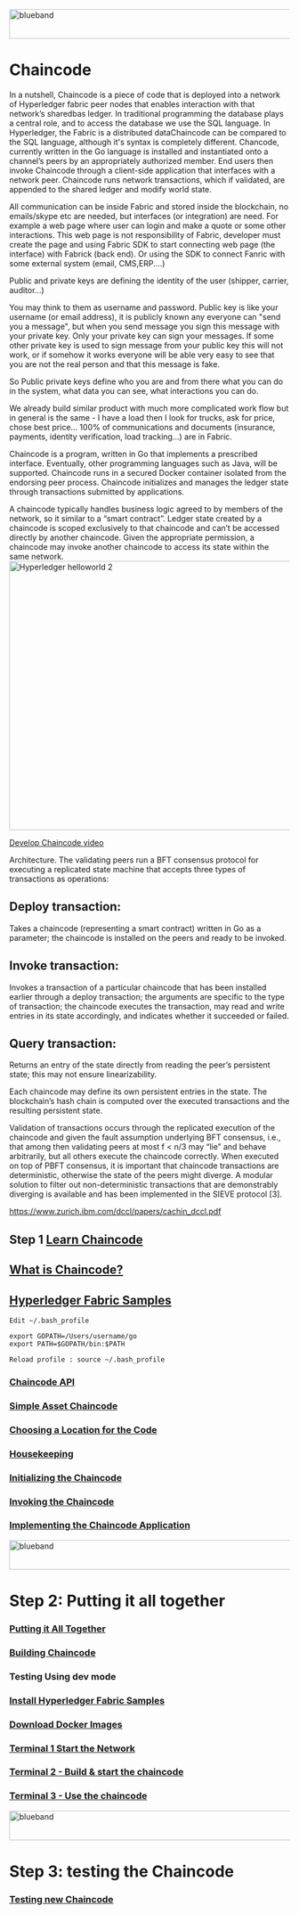 <img src="https://farm5.staticflickr.com/4503/37148677233_71edc5a37b_o.png" width="1041" height="53" alt="blueband">

# Chaincode

In a nutshell, Chaincode is a piece of code that is deployed into a network of Hyperledger fabric peer nodes that enables interaction with that network’s sharedbas ledger. In traditional programming the database plays a central role, and to access the database we use the SQL language. In Hyperledger, the Fabric is a distributed dataChaincode can be compared to the SQL language, although it's syntax is completely different.
Chancode, currently written in the Go language is installed and instantiated onto a channel’s peers by an appropriately authorized member. End users then invoke Chaincode through a client-side application that interfaces with a network peer. Chaincode runs network transactions, which if validated, are appended to the shared ledger and modify world state.

All communication can be inside Fabric and stored inside the blockchain, no emails/skype etc are needed, but interfaces (or integration) are need. For example a web page where user can login and make a quote or some other interactions. This web page is not responsibility of Fabric, developer must create the page and using Fabric SDK to start connecting web page (the interface) with Fabrick (back end). Or using the SDK to connect Fanric with some external system (email, CMS,ERP....)

Public and private keys are defining the identity of the user (shipper, carrier, auditor...)

You may think to them as username and password. Public key is like your username (or email address), it is publicly known any everyone can "send you a message", but when you send message you sign this message with your private key. Only your private key can sign your messages. If some other private key is used to sign message from your public key this will not work, or if somehow it works everyone will be able very easy to see that you are not the real person and that this message is fake.

So Public private keys define who you are and from there what you can do in the system, what data you can see, what interactions you can do.

We already build similar product with much more complicated work flow but in general is the same - I have a load then I look for trucks, ask for price, chose best price... 100% of communications and documents (insurance, payments, identity verification, load tracking...) are in Fabric.








Chaincode is a program, written in Go that implements a prescribed interface. Eventually, other programming languages such as Java, will be supported. Chaincode runs in a secured Docker container isolated from the endorsing peer process. Chaincode initializes and manages the ledger state through transactions submitted by applications.
<p>
A chaincode typically handles business logic agreed to by members of the network, so it similar to a “smart contract”. Ledger state created by a chaincode is scoped exclusively to that chaincode and can’t be accessed directly by another chaincode. Given the appropriate permission, a chaincode may invoke another chaincode to access its state within the same network.

<img src="https://farm5.staticflickr.com/4523/38243385192_43d682cf94_o.png" width="910" height="483" alt="Hyperledger helloworld 2">
<p>
  

[Develop Chaincode video](https://www.youtube.com/watch?v=5AtAA9ZMAA4)

<p>
  Architecture.
The  validating  peers  run  a  BFT  consensus  protocol  for  executing  a  replicated  state
machine that accepts three types of transactions as operations:

## Deploy transaction:
Takes a chaincode (representing a smart contract) written in Go as a parameter; the
chaincode is installed on the peers and ready to be invoked.

## Invoke transaction:
Invokes a transaction of a particular chaincode that has been installed earlier through
a deploy transaction; the arguments are specific to the type of transaction; the chaincode executes the
transaction, may read and write entries in its state accordingly, and indicates whether it succeeded or
failed.

## Query transaction:
Returns an entry of the state directly from reading the peer’s persistent state; this
may not ensure linearizability.
<p>
Each chaincode may define its own persistent entries in the state.  The blockchain’s hash chain is
computed over the executed transactions and the resulting persistent state.
<p>
Validation of transactions occurs through the replicated execution of the chaincode and given the
fault assumption underlying BFT consensus, i.e., that among then validating peers at most f < n/3
may “lie” and behave arbitrarily, but all others execute the chaincode correctly.  When executed on top
of PBFT consensus,  it is important that chaincode transactions are deterministic,  otherwise the state
of  the  peers  might  diverge.   A  modular  solution  to  filter  out  non-deterministic  transactions  that  are
demonstrably diverging is available and has been implemented in the SIEVE protocol [3].

https://www.zurich.ibm.com/dccl/papers/cachin_dccl.pdf


## Step 1 [Learn Chaincode](https://github.com/IBM-Blockchain-Archive/learn-chaincode)
## [What is Chaincode?](http://hyperledger-fabric.readthedocs.io/en/release/chaincode4ade.html#what-is-chaincode)
## [Hyperledger Fabric Samples](http://hyperledger-fabric.readthedocs.io/en/release/samples.html)

~~~
Edit ~/.bash_profile 

export GOPATH=/Users/username/go 
export PATH=$GOPATH/bin:$PATH

Reload profile : source ~/.bash_profile
~~~

### [Chaincode API](http://hyperledger-fabric.readthedocs.io/en/release/chaincode4ade.html#chaincode-api)
### [Simple Asset Chaincode](http://hyperledger-fabric.readthedocs.io/en/release/chaincode4ade.html#simple-asset-chaincode)
### [Choosing a Location for the Code](http://hyperledger-fabric.readthedocs.io/en/release/chaincode4ade.html#simple-asset-chaincode)
### [Housekeeping](http://hyperledger-fabric.readthedocs.io/en/release/chaincode4ade.html#housekeeping)
### [Initializing the Chaincode](http://hyperledger-fabric.readthedocs.io/en/release/chaincode4ade.html#initializing-the-chaincode)
### [Invoking the Chaincode](http://hyperledger-fabric.readthedocs.io/en/release/chaincode4ade.html#invoking-the-chaincode)
### [Implementing the Chaincode Application](http://hyperledger-fabric.readthedocs.io/en/release/chaincode4ade.html#implementing-the-chaincode-application)

<img src="https://farm5.staticflickr.com/4503/37148677233_71edc5a37b_o.png" width="1041" height="53" alt="blueband">

# Step 2: Putting it all together

### [Putting it All Together ](http://hyperledger-fabric.readthedocs.io/en/release/chaincode4ade.html#pulling-it-all-together)
### [Building Chaincode](http://hyperledger-fabric.readthedocs.io/en/release/chaincode4ade.html#building-chaincode)
### Testing Using dev mode[](http://hyperledger-fabric.readthedocs.io/en/release/chaincode4ade.html#testing-using-dev-mode)
### [Install Hyperledger Fabric Samples](http://hyperledger-fabric.readthedocs.io/en/release/chaincode4ade.html#install-hyperledger-fabric-samples)
### [Download Docker Images](http://hyperledger-fabric.readthedocs.io/en/release/chaincode4ade.html#download-docker-images)
### [Terminal 1 Start the Network](http://hyperledger-fabric.readthedocs.io/en/release/chaincode4ade.html#terminal-1-start-the-network)
### [Terminal 2 - Build & start the chaincode](http://hyperledger-fabric.readthedocs.io/en/release/chaincode4ade.html#terminal-2-build-start-the-chaincode)
### [Terminal 3 - Use the chaincode](http://hyperledger-fabric.readthedocs.io/en/release/chaincode4ade.html#terminal-3-use-the-chaincode)

<img src="https://farm5.staticflickr.com/4503/37148677233_71edc5a37b_o.png" width="1041" height="53" alt="blueband">

# Step 3: testing the Chaincode
### [Testing new Chaincode](http://hyperledger-fabric.readthedocs.io/en/release/chaincode4ade.html#testing-new-chaincode)




